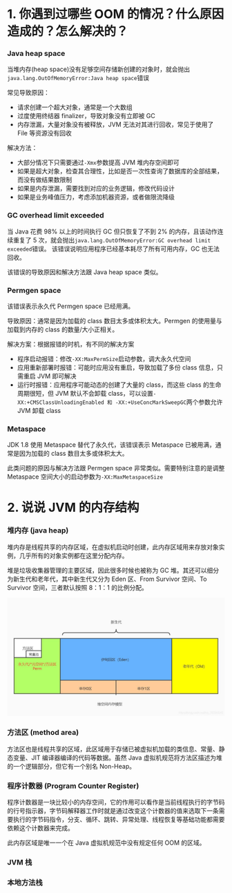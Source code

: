 # 1. 你遇到过哪些 OOM 的情况？什么原因造成的？怎么解决的？
### Java heap space
当堆内存(heap space)没有足够空间存储新创建的对象时，就会抛出`java.lang.OutOfMemoryError:Java heap space`错误

常见导致原因：
* 请求创建一个超大对象，通常是一个大数组
* 过度使用终结器 finalizer，导致对象没有立即被 GC
* 内存泄漏，大量对象没有被释放，JVM 无法对其进行回收，常见于使用了 File 等资源没有回收

解决方法：
* 大部分情况下只需要通过`-Xmx`参数提高 JVM 堆内存空间即可
* 如果是超大对象，检查其合理性，比如是否一次性查询了数据库的全部结果，而没有做结果数限制
* 如果是内存泄漏，需要找到对应的业务逻辑，修改代码设计
* 如果是业务峰值压力，考虑添加机器资源，或者做限流降级

### GC overhead limit exceeded
当 Java 花费 98% 以上的时间执行 GC 但只恢复了不到 2% 的内存，且该动作连续重复了 5 次，就会抛出`java.lang.OutOfMemoryError:GC overhead limit exceeded`错误。
该错误说明应用程序已经基本耗尽了所有可用内存，GC 也无法回收。

该错误的导致原因和解决方法跟 Java heap space 类似。

### Permgen space
该错误表示永久代 Permgen space 已经用满。

导致原因：通常是因为加载的 class 数目太多或体积太大。Permgen 的使用量与加载到内存的 class 的数量/大小正相关。

解决方案：根据报错的时机，有不同的解决方案
* 程序启动报错：修改`-XX:MaxPermSize`启动参数，调大永久代空间
* 应用重新部署时报错：可能时应用没有重启，导致加载了多份 class 信息，只需重启 JVM 即可解决
* 运行时报错：应用程序可能动态的创建了大量的 class，而这些 class 的生命周期很短，但 JVM 默认不会卸载 class，可以设置`-XX:+CMSClassUnloadingEnabled 和 -XX:+UseConcMarkSweepGC`两个参数允许 JVM 卸载 class

### Metaspace
JDK 1.8 使用 Metaspace 替代了永久代，该错误表示 Metaspace 已被用满，通常是因为加载的 class 数目太多或体积太大。

此类问题的原因与解决方法跟 Permgen space 非常类似。需要特别注意的是调整 Metaspace 空间大小的启动参数为`-XX:MaxMetaspaceSize`

# 2. 说说 JVM 的内存结构
### 堆内存 (java heap)
堆内存是线程共享的内存区域，在虚拟机启动时创建，此内存区域用来存放对象实例，几乎所有的对象实例都在这里分配内存。

堆是垃圾收集器管理的主要区域，因此很多时候也被称为 GC 堆。其还可以细分为新生代和老年代，其中新生代又分为 Eden 区、From Survivor 空间、To Survivor 空间，三者默认按照 8：1：1 的比例分配。

![JVM01.png](./picture/JVM01.png)

### 方法区 (method area)
方法区也是线程共享的区域，此区域用于存储已被虚拟机加载的类信息、常量、静态变量、JIT 编译器编译的代码等数据。虽然 Java 虚拟机规范将方法区描述为堆的一个逻辑部分，但它有一个别名 Non-Heap。

### 程序计数器 (Program Counter Register)
程序计数器是一块比较小的内存空间，它的作用可以看作是当前线程执行的字节码的行号指示器，字节码解释器工作时就是通过改变这个计数器的值来选取下一条需要执行的字节码指令，分支、循环、跳转、异常处理、线程恢复等基础功能都需要依赖这个计数器来完成。

此内存区域是唯一一个在 Java 虚拟机规范中没有规定任何 OOM 的区域。

### JVM 栈

### 本地方法栈

























